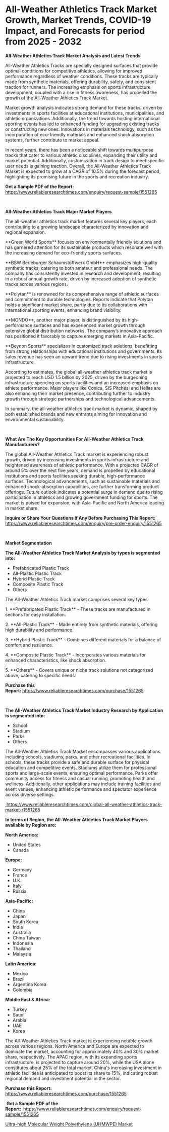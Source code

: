 <p><h1>All-Weather Athletics Track Market Growth, Market Trends, COVID-19 Impact, and Forecasts for period from 2025 - 2032</h1></p><p><strong>All-Weather Athletics Track Market Analysis and Latest Trends</strong></p>
<p><p>All-Weather Athletics Tracks are specially designed surfaces that provide optimal conditions for competitive athletics, allowing for improved performance regardless of weather conditions. These tracks are typically made from synthetic materials, offering durability, safety, and consistent traction for runners. The increasing emphasis on sports infrastructure development, coupled with a rise in fitness awareness, has propelled the growth of the All-Weather Athletics Track Market.</p><p>Market growth analysis indicates strong demand for these tracks, driven by investments in sports facilities at educational institutions, municipalities, and athletic organizations. Additionally, the trend towards hosting international sporting events has led to enhanced funding for upgrading existing tracks or constructing new ones. Innovations in materials technology, such as the incorporation of eco-friendly materials and enhanced shock absorption systems, further contribute to market appeal.</p><p>In recent years, there has been a noticeable shift towards multipurpose tracks that cater to various athletic disciplines, expanding their utility and market potential. Additionally, customization in track design to meet specific user needs is gaining traction. Overall, the All-Weather Athletics Track Market is expected to grow at a CAGR of 10.5% during the forecast period, highlighting its promising future in the sports and recreation industry.</p></p>
<p><strong>Get a Sample PDF of the Report:&nbsp;</strong> <a href="https://www.reliableresearchtimes.com/enquiry/request-sample/1551265?utm_campaign=2110&utm_medium=2&utm_source=Github&utm_content=ia&utm_term=01022025&utm_id=all-weather-athletics-track">https://www.reliableresearchtimes.com/enquiry/request-sample/1551265</a></p>
<p>&nbsp;</p>
<p><strong>All-Weather Athletics Track Major Market Players</strong></p>
<p><p>The all-weather athletics track market features several key players, each contributing to a growing landscape characterized by innovation and regional expansion. </p><p>**Green World Sports** focuses on environmentally friendly solutions and has garnered attention for its sustainable products which resonate well with the increasing demand for eco-friendly sports surfaces. </p><p>**BSW Berleburger Schaumstoffwerk GmbH** emphasizes high-quality synthetic tracks, catering to both amateur and professional needs. The company has consistently invested in research and development, resulting in a robust annual growth rate, driven by increased adoption of synthetic tracks across various regions.</p><p>**Polytan** is renowned for its comprehensive range of athletic surfaces and commitment to durable technologies. Reports indicate that Polytan holds a significant market share, partly due to its collaborations with international sporting events, enhancing brand visibility.</p><p>**MONDO**, another major player, is distinguished by its high-performance surfaces and has experienced market growth through extensive global distribution networks. The company’s innovative approach has positioned it favorably to capture emerging markets in Asia-Pacific.</p><p>**Beynon Sports** specializes in customized track solutions, benefitting from strong relationships with educational institutions and governments. Its sales revenue has seen an upward trend due to rising investments in sports infrastructure.</p><p>According to estimates, the global all-weather athletics track market is projected to reach USD 1.5 billion by 2025, driven by the burgeoning infrastructure spending on sports facilities and an increased emphasis on athlete performance. Major players like Conica, SIS Pitches, and Hellas are also enhancing their market presence, contributing further to industry growth through strategic partnerships and technological advancements.</p><p>In summary, the all-weather athletics track market is dynamic, shaped by both established brands and new entrants aiming for innovation and environmental sustainability.</p></p>
<p>&nbsp;</p>
<p><strong>What Are The Key Opportunities For All-Weather Athletics Track Manufacturers?</strong></p>
<p><p>The global All-Weather Athletics Track market is experiencing robust growth, driven by increasing investments in sports infrastructure and heightened awareness of athletic performance. With a projected CAGR of around 5% over the next five years, demand is propelled by educational institutions and sports facilities seeking durable, high-performance surfaces. Technological advancements, such as sustainable materials and enhanced shock-absorption capabilities, are further transforming product offerings. Future outlook indicates a potential surge in demand due to rising participation in athletics and growing government funding for sports. The market is poised for expansion, with Asia-Pacific and North America leading in market share.</p></p>
<p><strong>Inquire or Share Your Questions If Any Before Purchasing This Report:</strong> <a href="https://www.reliableresearchtimes.com/enquiry/pre-order-enquiry/1551265?utm_campaign=2110&utm_medium=2&utm_source=Github&utm_content=ia&utm_term=01022025&utm_id=all-weather-athletics-track">https://www.reliableresearchtimes.com/enquiry/pre-order-enquiry/1551265</a></p>
<p>&nbsp;</p>
<p><strong>Market Segmentation</strong></p>
<p><strong>The All-Weather Athletics Track Market Analysis by types is segmented into:</strong></p>
<p><ul><li>Prefabricated Plastic Track</li><li>All-Plastic Plastic Track</li><li>Hybrid Plastic Track</li><li>Composite Plastic Track</li><li>Others</li></ul></p>
<p><p>The All-Weather Athletics Track market comprises several key types: </p><p>1. **Prefabricated Plastic Track** - These tracks are manufactured in sections for easy installation.</p><p>2. **All-Plastic Track** - Made entirely from synthetic materials, offering high durability and performance.</p><p>3. **Hybrid Plastic Track** - Combines different materials for a balance of comfort and resilience.</p><p>4. **Composite Plastic Track** - Incorporates various materials for enhanced characteristics, like shock absorption.</p><p>5. **Others** - Covers unique or niche track solutions not categorized above, catering to specific needs.</p></p>
<p><strong>Purchase this Report:&nbsp;</strong><a href="https://www.reliableresearchtimes.com/purchase/1551265?utm_campaign=2110&utm_medium=2&utm_source=Github&utm_content=ia&utm_term=01022025&utm_id=all-weather-athletics-track">https://www.reliableresearchtimes.com/purchase/1551265</a></p>
<p>&nbsp;</p>
<p><strong>The All-Weather Athletics Track Market Industry Research by Application is segmented into:</strong></p>
<p><ul><li>School</li><li>Stadium</li><li>Parks</li><li>Others</li></ul></p>
<p><p>The All-Weather Athletics Track Market encompasses various applications including schools, stadiums, parks, and other recreational facilities. In schools, these tracks provide a safe and durable surface for physical education and competitive events. Stadiums utilize them for professional sports and large-scale events, ensuring optimal performance. Parks offer community access for fitness and casual running, promoting health and wellness. Additionally, other applications may include training facilities and event venues, enhancing athletic performance and spectator experience across diverse settings.</p></p>
<p><a href="https://www.reliableresearchtimes.com/global-all-weather-athletics-track-market-r1551265?utm_campaign=2110&utm_medium=2&utm_source=Github&utm_content=ia&utm_term=01022025&utm_id=all-weather-athletics-track">&nbsp;https://www.reliableresearchtimes.com/global-all-weather-athletics-track-market-r1551265</a></p>
<p><strong>In terms of Region, the All-Weather Athletics Track Market Players available by Region are:</strong></p>
<p>
    <p> <strong> North America: </strong>
        <ul>
            <li>United States</li>
            <li>Canada</li>
        </ul>
        </p> 
    <p> <strong> Europe: </strong>
        <ul>
            <li>Germany</li>
            <li>France</li>
            <li>U.K.</li>
            <li>Italy</li>
            <li>Russia</li>
        </ul>
        </p> 
    <p> <strong> Asia-Pacific: </strong>
        <ul>
            <li>China</li>
            <li>Japan</li>
            <li>South Korea</li>
            <li>India</li>
            <li>Australia</li>
            <li>China Taiwan</li>
            <li>Indonesia</li>
            <li>Thailand</li>
            <li>Malaysia</li>
        </ul>
        </p> 
    <p> <strong> Latin America: </strong>
        <ul>
            <li>Mexico</li>
            <li>Brazil</li>
            <li>Argentina Korea</li>
            <li>Colombia</li>
        </ul>
        </p> 
    <p> <strong> Middle East & Africa: </strong>
        <ul>
            <li>Turkey</li>
            <li>Saudi</li>
            <li>Arabia</li>
            <li>UAE</li>
            <li>Korea</li>
        </ul>
    </p>
    </p>
<p><p>The All-Weather Athletics Track market is experiencing notable growth across various regions. North America and Europe are expected to dominate the market, accounting for approximately 40% and 30% market share, respectively. The APAC region, with its expanding sports infrastructure, is projected to capture around 20%, while the USA alone constitutes about 25% of the total market. China's increasing investment in athletic facilities is anticipated to boost its share to 15%, indicating robust regional demand and investment potential in the sector.</p></p>
<p><strong>Purchase this Report: </strong><a href="https://www.reliableresearchtimes.com/purchase/1551265?utm_campaign=2110&utm_medium=2&utm_source=Github&utm_content=ia&utm_term=01022025&utm_id=all-weather-athletics-track">https://www.reliableresearchtimes.com/purchase/1551265</a></p>
<p>&nbsp;<strong>Get a Sample PDF of the Report:&nbsp;&nbsp;</strong><a href="https://www.reliableresearchtimes.com/enquiry/request-sample/1551265?utm_campaign=2110&utm_medium=2&utm_source=Github&utm_content=ia&utm_term=01022025&utm_id=all-weather-athletics-track">https://www.reliableresearchtimes.com/enquiry/request-sample/1551265</a></p>
<p><strong></strong></p>
<p><p><a href="https://github.com/JakirUddin651/Market-Research-Report-List-1/blob/main/ultra-high-molecular-weight-polyethylene-uhmwpe-market.md?utm_campaign=2110&utm_medium=2&utm_source=Github&utm_content=ia&utm_term=01022025&utm_id=all-weather-athletics-track">Ultra-high Molecular Weight Polyethylene (UHMWPE) Market</a></p></p>